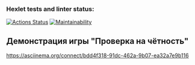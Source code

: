 ### Hexlet tests and linter status:
[![Actions Status](https://github.com/Rsyu/java-project-61/actions/workflows/hexlet-check.yml/badge.svg)](https://github.com/Rsyu/java-project-61/actions)
[![Maintainability](https://api.codeclimate.com/v1/badges/a30d4f4906f6f151b51d/maintainability)](https://codeclimate.com/github/Rsyu/java-project-61/maintainability)
## Демонстрация игры "Проверка на чётность"

 https://asciinema.org/connect/bdd4f318-91dc-462a-9b07-ea32a7e9b116

